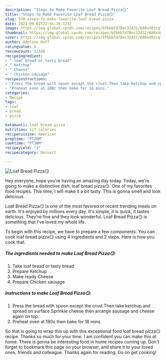 ```yaml
---
description: "Steps to Make Favorite Loaf Bread Pizza😏"
title: "Steps to Make Favorite Loaf Bread Pizza😏"
slug: 570-steps-to-make-favorite-loaf-bread-pizza
date: 2021-09-01T22:55:36.121Z
image: https://img-global.cpcdn.com/recipes/bf6bbfd78ec32d32/680x482cq70/loaf-bread-pizza-recipe-main-photo.jpg
thumbnail: https://img-global.cpcdn.com/recipes/bf6bbfd78ec32d32/680x482cq70/loaf-bread-pizza-recipe-main-photo.jpg
cover: https://img-global.cpcdn.com/recipes/bf6bbfd78ec32d32/680x482cq70/loaf-bread-pizza-recipe-main-photo.jpg
author: Adeline Huff
ratingvalue: 5
reviewcount: 22108
recipeingredient:
- " loaf bread or tasty bread"
- " Ketchup"
- " Cheese"
- " Chicken sausage"
recipeinstructions:
- "Press the bread with spoon except the crust.Then take ketchup and spread on surface.Sprinkle cheese then arrange sausage and cheese again on top."
- "Preheat oven at 180c then bake for 18 mins."
categories:
- Recipe
tags:
- loaf
- bread
- pizza

katakunci: loaf bread pizza 
nutrition: 127 calories
recipecuisine: American
preptime: "PT26M"
cooktime: "PT38M"
recipeyield: "3"
recipecategory: Dessert

---
```



![Loaf Bread Pizza😏](https://img-global.cpcdn.com/recipes/bf6bbfd78ec32d32/680x482cq70/loaf-bread-pizza-recipe-main-photo.jpg)

Hey everyone, hope you're having an amazing day today. Today, we're going to make a distinctive dish, loaf bread pizza😏. One of my favorites food recipes. This time, I will make it a bit tasty. This is gonna smell and look delicious.



Loaf Bread Pizza😏 is one of the most favored of recent trending meals on earth. It's enjoyed by millions every day. It's simple, it is quick, it tastes delicious. They're fine and they look wonderful. Loaf Bread Pizza😏 is something that I've loved my whole life.


To begin with this recipe, we have to prepare a few components. You can cook loaf bread pizza😏 using 4 ingredients and 2 steps. Here is how you cook that.

<!--inarticleads1-->

##### The ingredients needed to make Loaf Bread Pizza😏:

1. Take  loaf bread or tasty bread
1. Prepare  Ketchup
1. Make ready  Cheese
1. Prepare  Chicken sausage




<!--inarticleads2-->

##### Instructions to make Loaf Bread Pizza😏:

1. Press the bread with spoon except the crust.Then take ketchup and spread on surface.Sprinkle cheese then arrange sausage and cheese again on top.
1. Preheat oven at 180c then bake for 18 mins.




So that is going to wrap this up with this exceptional food loaf bread pizza😏 recipe. Thanks so much for your time. I am confident you can make this at home. There is gonna be interesting food in home recipes coming up. Don't forget to bookmark this page on your browser, and share it to your loved ones, friends and colleague. Thanks again for reading. Go on get cooking!
